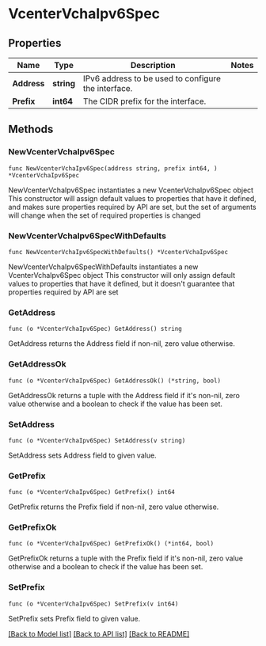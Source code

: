 # VcenterVchaIpv6Spec

## Properties

Name | Type | Description | Notes
------------ | ------------- | ------------- | -------------
**Address** | **string** | IPv6 address to be used to configure the interface. | 
**Prefix** | **int64** | The CIDR prefix for the interface. | 

## Methods

### NewVcenterVchaIpv6Spec

`func NewVcenterVchaIpv6Spec(address string, prefix int64, ) *VcenterVchaIpv6Spec`

NewVcenterVchaIpv6Spec instantiates a new VcenterVchaIpv6Spec object
This constructor will assign default values to properties that have it defined,
and makes sure properties required by API are set, but the set of arguments
will change when the set of required properties is changed

### NewVcenterVchaIpv6SpecWithDefaults

`func NewVcenterVchaIpv6SpecWithDefaults() *VcenterVchaIpv6Spec`

NewVcenterVchaIpv6SpecWithDefaults instantiates a new VcenterVchaIpv6Spec object
This constructor will only assign default values to properties that have it defined,
but it doesn't guarantee that properties required by API are set

### GetAddress

`func (o *VcenterVchaIpv6Spec) GetAddress() string`

GetAddress returns the Address field if non-nil, zero value otherwise.

### GetAddressOk

`func (o *VcenterVchaIpv6Spec) GetAddressOk() (*string, bool)`

GetAddressOk returns a tuple with the Address field if it's non-nil, zero value otherwise
and a boolean to check if the value has been set.

### SetAddress

`func (o *VcenterVchaIpv6Spec) SetAddress(v string)`

SetAddress sets Address field to given value.


### GetPrefix

`func (o *VcenterVchaIpv6Spec) GetPrefix() int64`

GetPrefix returns the Prefix field if non-nil, zero value otherwise.

### GetPrefixOk

`func (o *VcenterVchaIpv6Spec) GetPrefixOk() (*int64, bool)`

GetPrefixOk returns a tuple with the Prefix field if it's non-nil, zero value otherwise
and a boolean to check if the value has been set.

### SetPrefix

`func (o *VcenterVchaIpv6Spec) SetPrefix(v int64)`

SetPrefix sets Prefix field to given value.



[[Back to Model list]](../README.md#documentation-for-models) [[Back to API list]](../README.md#documentation-for-api-endpoints) [[Back to README]](../README.md)


